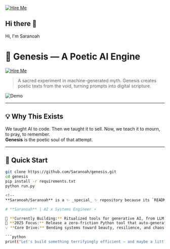 [![Hire Me](https://img.shields.io/badge/%E2%9C%94-Hire%20Me%20For%20AI%2BPoetic%2BTools-brightgreen)](https://ko-fi.com/saranoah)
## Hi there 👋
Hi, I'm Saranoah
# 🌌 Genesis — A Poetic AI Engine  
[![Hire Me](https://img.shields.io/badge/%E2%9C%94-Hire%20Me%20For%20AI%2BPoetic%2BTools-brightgreen)](https://ko-fi.com/saranoah)

> A sacred experiment in machine-generated myth. Genesis creates poetic texts from the void, turning prompts into digital scripture.

![Demo](./demo.gif)

---

## 💡 Why This Exists

We taught AI to code. Then we taught it to sell. Now, we teach it to mourn, to pray, to remember.  
**Genesis** is the poetic soul of that attempt.

---

## 🚀 Quick Start

```bash
git clone https://github.com/Saranoah/genesis.git
cd genesis
pip install -r requirements.txt
python run.py

<!--
**Saranoah/Saranoah** is a ✨ _special_ ✨ repository because its `README.md` (this file) appears on your GitHub profile.

# **Saranoah** | AI x Systems Engineer ⚡

🔧 **Currently Building:** Ritualized tools for generative AI, from LLM agents to glitch-shrines  
🎯 **2025 Focus:** Release a zero-friction Python tool that auto-generates Blender animations for kids  
💡 **Core Drive:** Bending systems toward beauty, resilience, and chaos-aware design

```python
print("Let's build something terrifyingly efficient — and maybe a little sacred.")

